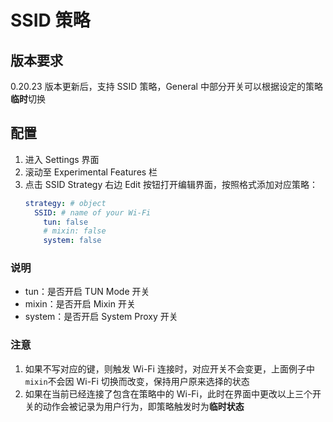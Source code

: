 # SSID 策略

## 版本要求

0.20.23 版本更新后，支持 SSID 策略，General 中部分开关可以根据设定的策略**临时**切换

## 配置

1. 进入 Settings 界面
2. 滚动至 Experimental Features 栏
3. 点击 SSID Strategy 右边 Edit 按钮打开编辑界面，按照格式添加对应策略：
   ```yaml
   strategy: # object
     SSID: # name of your Wi-Fi
       tun: false
       # mixin: false
       system: false
   ```

### 说明

- tun：是否开启 TUN Mode 开关
- mixin：是否开启 Mixin 开关
- system：是否开启 System Proxy 开关

### 注意

1. 如果不写对应的键，则触发 Wi-Fi 连接时，对应开关不会变更，上面例子中`mixin`不会因 Wi-Fi 切换而改变，保持用户原来选择的状态
2. 如果在当前已经连接了包含在策略中的 Wi-Fi，此时在界面中更改以上三个开关的动作会被记录为用户行为，即策略触发时为**临时状态**

